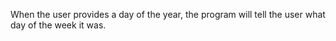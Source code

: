 When the user provides a day of the year, the program will tell the user what day of the week it was.
